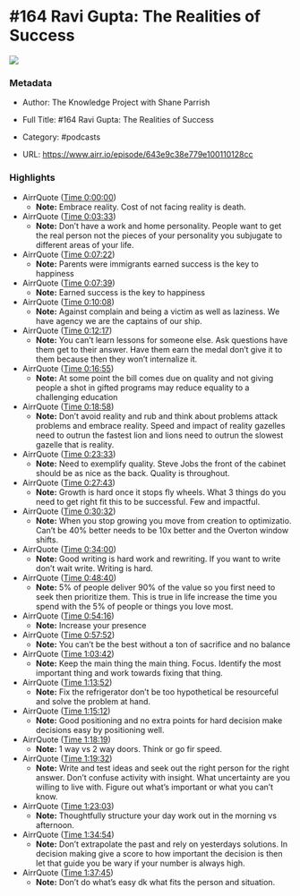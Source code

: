 # #164 Ravi Gupta: The Realities of Success

![](https://readwise-assets.s3.amazonaws.com/static/images/article4.6bc1851654a0.png)

### Metadata

- Author: The Knowledge Project with Shane Parrish
- Full Title: #164 Ravi Gupta: The Realities of Success
- Category: #podcasts



- URL: https://www.airr.io/episode/643e9c38e779e100110128cc

### Highlights

- AirrQuote ([Time 0:00:00](https://www.airr.io/quote/643eb342a0db5ef15673030f))
    - **Note:** Embrace reality. Cost of not facing reality is death.
- AirrQuote ([Time 0:03:33](https://www.airr.io/quote/643eb39ea0db5ef156730eaf))
    - **Note:** Don’t have a work and home personality. People want to get the real person not the pieces of your personality you subjugate to different areas of your life.
- AirrQuote ([Time 0:07:22](https://www.airr.io/quote/643eb480a0db5ef15673307c))
    - **Note:** Parents were immigrants earned success is the key to happiness
- AirrQuote ([Time 0:07:39](https://www.airr.io/quote/643ec6b2a0db5ef156755273))
    - **Note:** Earned success is the key to happiness
- AirrQuote ([Time 0:10:08](https://www.airr.io/quote/643ec77ca0db5ef156756e8d))
    - **Note:** Against complain and being a victim as well as laziness. We have agency we are the captains of our ship.
- AirrQuote ([Time 0:12:17](https://www.airr.io/quote/643ec907a0db5ef1567595b0))
    - **Note:** You can’t learn lessons for someone else. Ask questions have them get to their answer. Have them earn the medal don’t give it to them because then they won’t internalize it.
- AirrQuote ([Time 0:16:55](https://www.airr.io/quote/643ec9a4a0db5ef15675a482))
    - **Note:** At some point the bill comes due on quality and not giving people a shot in gifted programs may reduce equality to a challenging education
- AirrQuote ([Time 0:18:58](https://www.airr.io/quote/643ec9f7a0db5ef15675ad49))
    - **Note:** Don’t avoid reality and rub and think about problems attack problems and embrace reality. Speed and impact of reality gazelles need to outrun the fastest lion and lions need to outrun the slowest gazelle that is reality.
- AirrQuote ([Time 0:23:33](https://www.airr.io/quote/643ecba7a0db5ef15675e779))
    - **Note:** Need to exemplify quality. Steve Jobs the front of the cabinet should be as nice as the back. Quality is throughout.
- AirrQuote ([Time 0:27:43](https://www.airr.io/quote/643eccb6a0db5ef1567610c8))
    - **Note:** Growth is hard once it stops fly wheels. What 3 things do you need to get right fit this to be successful. Few and impactful.
- AirrQuote ([Time 0:30:32](https://www.airr.io/quote/643ecd4ca0db5ef1567621a4))
    - **Note:** When you stop growing you move from creation to optimizatio. Can’t be 40% better needs to be 10x better and the Overton window shifts.
- AirrQuote ([Time 0:34:00](https://www.airr.io/quote/643ed253a0db5ef15676abaf))
    - **Note:** Good writing is hard work and rewriting. If you want to write don’t wait write. Writing is hard.
- AirrQuote ([Time 0:48:40](https://www.airr.io/quote/643ed2faa0db5ef15676bd75))
    - **Note:** 5% of people deliver 90% of the value so you first need to seek then prioritize them. This is true in life increase the time you spend with the 5% of people or things you love most.
- AirrQuote ([Time 0:54:16](https://www.airr.io/quote/643ed3cea0db5ef15676dac4))
    - **Note:** Increase your presence
- AirrQuote ([Time 0:57:52](https://www.airr.io/quote/643ed52ba0db5ef15677034a))
    - **Note:** You can’t be the best without a ton of sacrifice and no balance
- AirrQuote ([Time 1:03:42](https://www.airr.io/quote/643ed658a0db5ef156772ac6))
    - **Note:** Keep the main thing the main thing. Focus. Identify the most important thing and work towards fixing that thing.
- AirrQuote ([Time 1:13:52](https://www.airr.io/quote/643eddf4a0db5ef15678072e))
    - **Note:** Fix the refrigerator don’t be too hypothetical be resourceful and solve the problem at hand.
- AirrQuote ([Time 1:15:12](https://www.airr.io/quote/643ede5da0db5ef1567814dd))
    - **Note:** Good positioning and no extra points for hard decision make decisions easy by positioning well.
- AirrQuote ([Time 1:18:19](https://www.airr.io/quote/643edfc0a0db5ef156784417))
    - **Note:** 1 way vs 2 way doors. Think or go fir speed.
- AirrQuote ([Time 1:19:32](https://www.airr.io/quote/643edfc0a0db5ef15678443f))
    - **Note:** Write and test ideas and seek out the right person for the right answer. Don’t confuse activity with insight. What uncertainty are you willing to live with. Figure out what’s important or what you can’t know.
- AirrQuote ([Time 1:23:03](https://www.airr.io/quote/643edfdaa0db5ef156784676))
    - **Note:** Thoughtfully structure your day work out in the morning vs afternoon.
- AirrQuote ([Time 1:34:54](https://www.airr.io/quote/643ee2b0a0db5ef15678c010))
    - **Note:** Don’t extrapolate the past and rely on yesterdays solutions. In decision making give a score to how important the decision is then let that guide you be wary if your number is always high.
- AirrQuote ([Time 1:37:45](https://www.airr.io/quote/643ee3d3a0db5ef15678e231))
    - **Note:** Don’t do what’s easy dk what fits the person and situation.
